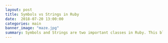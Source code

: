 ```yaml
---
layout: post
title: Symbols vs Strings in Ruby
date:  2018-07-20 13:00:00
categories: main
banner_image: "maze.jpg"
summary: Symbols and Strings are two important classes in Ruby. This blog discusses the differences between the two.
---
```


